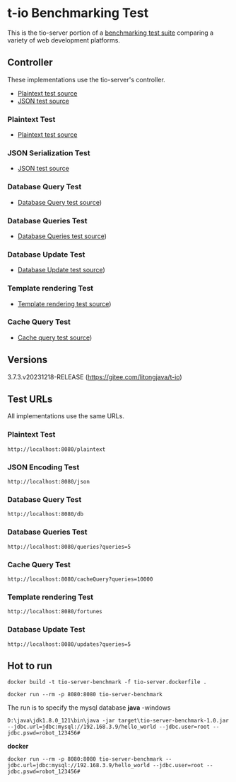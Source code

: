 # t-io Benchmarking Test

This is the tio-server portion of a [benchmarking test suite](../) comparing a variety of web development platforms.

## Controller

These implementations use the tio-server's controller.
* [Plaintext test source]()
* [JSON test source]()

### Plaintext Test

* [Plaintext test source](src/main/java/com/litongjava/tio/http/server/controller/IndexController.java)

### JSON Serialization Test

* [JSON test source](src/main/java/com/litongjava/tio/http/server/controller/IndexController.java)

### Database Query Test

* [Database Query test source](src/main/java/com/litongjava/tio/http/server/controller/DbController.java))

### Database Queries Test

* [Database Queries test source](src/main/java/com/litongjava/tio/http/server/controller/DbController.java))

### Database Update Test

* [Database Update test source](src/main/java/com/litongjava/tio/http/server/controller/DbController.java))

### Template rendering Test

* [Template rendering test source](src/main/java/com/litongjava/tio/http/server/controller/DbController.java))

### Cache Query Test
* [Cache query test source](src/main/java/com/litongjava/tio/http/server/controller/CacheController.java))


## Versions
3.7.3.v20231218-RELEASE (https://gitee.com/litongjava/t-io)

## Test URLs

All implementations use the same URLs.

### Plaintext Test

    http://localhost:8080/plaintext

### JSON Encoding Test

    http://localhost:8080/json

### Database Query Test

    http://localhost:8080/db

### Database Queries Test

    http://localhost:8080/queries?queries=5

### Cache Query Test

    http://localhost:8080/cacheQuery?queries=10000

### Template rendering Test

    http://localhost:8080/fortunes
    
### Database Update Test

    http://localhost:8080/updates?queries=5

 ## Hot to run
 ```
 docker build -t tio-server-benchmark -f tio-server.dockerfile .
```

```
docker run --rm -p 8080:8080 tio-server-benchmark
```

The run is to specify the mysql database
**java**
-windows
```
D:\java\jdk1.8.0_121\bin\java -jar target\tio-server-benchmark-1.0.jar --jdbc.url=jdbc:mysql://192.168.3.9/hello_world --jdbc.user=root --jdbc.pswd=robot_123456#
```
**docker**

```
docker run --rm -p 8080:8080 tio-server-benchmark --jdbc.url=jdbc:mysql://192.168.3.9/hello_world --jdbc.user=root --jdbc.pswd=robot_123456#
```

